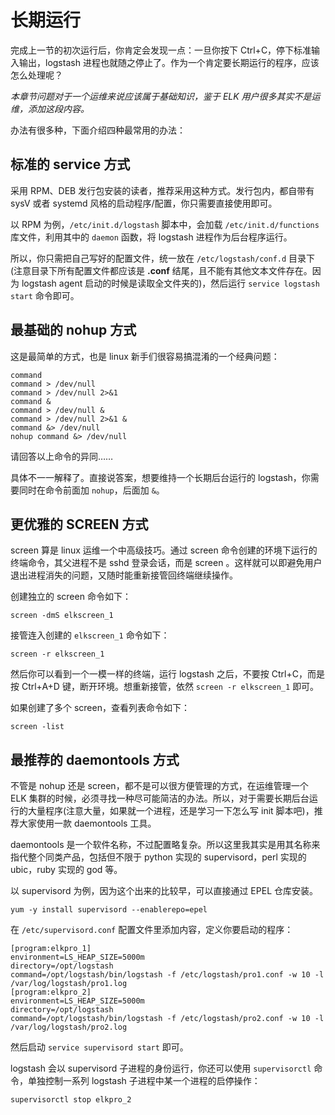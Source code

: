 # 长期运行

完成上一节的初次运行后，你肯定会发现一点：一旦你按下 Ctrl+C，停下标准输入输出，logstash 进程也就随之停止了。作为一个肯定要长期运行的程序，应该怎么处理呢？

*本章节问题对于一个运维来说应该属于基础知识，鉴于 ELK 用户很多其实不是运维，添加这段内容。*

办法有很多种，下面介绍四种最常用的办法：

## 标准的 service 方式

采用 RPM、DEB 发行包安装的读者，推荐采用这种方式。发行包内，都自带有 sysV 或者 systemd 风格的启动程序/配置，你只需要直接使用即可。

以 RPM 为例，`/etc/init.d/logstash` 脚本中，会加载 `/etc/init.d/functions` 库文件，利用其中的 `daemon` 函数，将 logstash 进程作为后台程序运行。

所以，你只需把自己写好的配置文件，统一放在 `/etc/logstash/conf.d` 目录下(注意目录下所有配置文件都应该是 **.conf** 结尾，且不能有其他文本文件存在。因为 logstash agent 启动的时候是读取全文件夹的)，然后运行 `service logstash start` 命令即可。

## 最基础的 nohup 方式

这是最简单的方式，也是 linux 新手们很容易搞混淆的一个经典问题：

```
command
command > /dev/null
command > /dev/null 2>&1
command &
command > /dev/null &
command > /dev/null 2>&1 &
command &> /dev/null
nohup command &> /dev/null
```

请回答以上命令的异同……

具体不一一解释了。直接说答案，想要维持一个长期后台运行的 logstash，你需要同时在命令前面加 `nohup`，后面加 `&`。

## 更优雅的 SCREEN 方式

screen 算是 linux 运维一个中高级技巧。通过 screen 命令创建的环境下运行的终端命令，其父进程不是 sshd 登录会话，而是 screen 。这样就可以即避免用户退出进程消失的问题，又随时能重新接管回终端继续操作。

创建独立的 screen 命令如下：

```
screen -dmS elkscreen_1
```

接管连入创建的 `elkscreen_1` 命令如下：

```
screen -r elkscreen_1
```

然后你可以看到一个一模一样的终端，运行 logstash 之后，不要按 Ctrl+C，而是按 Ctrl+A+D 键，断开环境。想重新接管，依然 `screen -r elkscreen_1` 即可。

如果创建了多个 screen，查看列表命令如下：

```
screen -list
```

## 最推荐的 daemontools 方式

不管是 nohup 还是 screen，都不是可以很方便管理的方式，在运维管理一个 ELK 集群的时候，必须寻找一种尽可能简洁的办法。所以，对于需要长期后台运行的大量程序(注意大量，如果就一个进程，还是学习一下怎么写 init 脚本吧)，推荐大家使用一款 daemontools 工具。

daemontools 是一个软件名称，不过配置略复杂。所以这里我其实是用其名称来指代整个同类产品，包括但不限于 python 实现的 supervisord，perl 实现的 ubic，ruby 实现的 god 等。

以 supervisord 为例，因为这个出来的比较早，可以直接通过 EPEL 仓库安装。

```
yum -y install supervisord --enablerepo=epel
```

在 `/etc/supervisord.conf` 配置文件里添加内容，定义你要启动的程序：

```
[program:elkpro_1]
environment=LS_HEAP_SIZE=5000m
directory=/opt/logstash
command=/opt/logstash/bin/logstash -f /etc/logstash/pro1.conf -w 10 -l /var/log/logstash/pro1.log
[program:elkpro_2]
environment=LS_HEAP_SIZE=5000m
directory=/opt/logstash
command=/opt/logstash/bin/logstash -f /etc/logstash/pro2.conf -w 10 -l /var/log/logstash/pro2.log
```

然后启动 `service supervisord start` 即可。

logstash 会以 supervisord 子进程的身份运行，你还可以使用 `supervisorctl` 命令，单独控制一系列 logstash 子进程中某一个进程的启停操作：

`supervisorctl stop elkpro_2`


